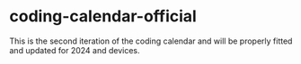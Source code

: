 # coding-calendar-official
This is the second iteration of the coding calendar and will be properly fitted and updated for 2024 and devices.
